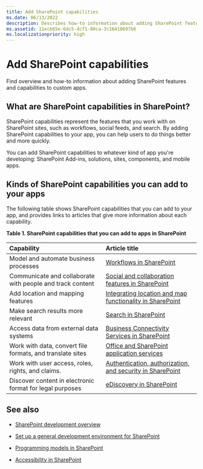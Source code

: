 ```yaml
---
title: Add SharePoint capabilities
ms.date: 06/13/2022
description: Describes how-to information about adding SharePoint features and capabilities to custom apps.
ms.assetid: 11ecb65e-6dc5-4cf1-80ca-3c16418697b6
ms.localizationpriority: high
---
```



# Add SharePoint capabilities
Find overview and how-to information about adding SharePoint features and capabilities to custom apps.
## What are SharePoint capabilities in SharePoint?
<a name="bkmk_whatIs"> </a>

SharePoint capabilities represent the features that you work with on SharePoint sites, such as workflows, social feeds, and search. By adding SharePoint capabilities to your app, you can help users to do things better and more quickly.
  
    
    
You can add SharePoint capabilities to whatever kind of app you're developing: SharePoint Add-ins, solutions, sites, components, and mobile apps.
  
    
    

## Kinds of SharePoint capabilities you can add to your apps
<a name="bkmk_inThisSection"> </a>

The following table shows SharePoint capabilities that you can add to your app, and provides links to articles that give more information about each capability.
  
    
    

**Table 1. SharePoint capabilities that you can add to apps in SharePoint**


|**Capability**|**Article title**|
|:-----|:-----|
|Model and automate business processes  <br/> | [Workflows in SharePoint](workflows-in-sharepoint.md) <br/> |
|Communicate and collaborate with people and track content  <br/> | [Social and collaboration features in SharePoint](social-and-collaboration-features-in-sharepoint.md) <br/> |
|Add location and mapping features  <br/> | [Integrating location and map functionality in SharePoint](integrating-location-and-map-functionality-in-sharepoint.md) <br/> |
|Make search results more relevant  <br/> | [Search in SharePoint](search-in-sharepoint.md) <br/> |
|Access data from external data systems  <br/> | [Business Connectivity Services in SharePoint](business-connectivity-services-in-sharepoint.md) <br/> |
|Work with data, convert file formats, and translate sites  <br/> | [Office and SharePoint application services](office-and-sharepoint-application-services.md) <br/> |
|Work with user access, roles, rights, and claims.  <br/> | [Authentication, authorization, and security in SharePoint](authentication-authorization-and-security-in-sharepoint.md) <br/> |
|Discover content in electronic format for legal purposes  <br/> | [eDiscovery in SharePoint](ediscovery-in-sharepoint.md) <br/> |
   

## See also
<a name="bk_addresources"> </a>


-  [SharePoint development overview](sharepoint-development-overview.md)
    
  
-  [Set up a general development environment for SharePoint](set-up-a-general-development-environment-for-sharepoint.md)
    
  
-  [Programming models in SharePoint](programming-models-in-sharepoint.md)
    
  
-  [Accessibility in SharePoint](accessibility-in-sharepoint.md)
    
  

  
    
    

